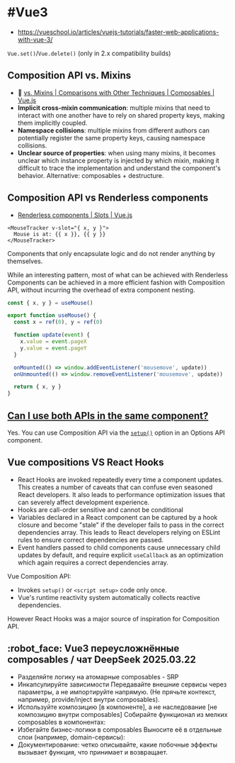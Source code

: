 # #Vue3

- https://vueschool.io/articles/vuejs-tutorials/faster-web-applications-with-vue-3/

`Vue.set()`/`Vue.delete()` (only in 2.x compatibility builds)

## Composition API vs. Mixins

- :beginner: [vs. Mixins | Comparisons with Other Techniques​ | Composables | Vue.js](https://vuejs.org/guide/reusability/composables.html#what-is-a-composable)
- **Implicit cross-mixin communication**: multiple mixins that need to interact with one another have to rely on shared property keys, making them implicitly coupled.
- **Namespace collisions**: multiple mixins from different authors can potentially register the same property keys, causing namespace collisions.
- **Unclear source of properties**: when using many mixins, it becomes unclear which instance property is injected by which mixin, making it difficult to trace the implementation and understand the component's behavior. Alternative: composables + destructure.


## Composition API vs Renderless components

- [Renderless components | Slots | Vue.js](https://vuejs.org/guide/components/slots#renderless-components)

```vue
<MouseTracker v-slot="{ x, y }">
  Mouse is at: {{ x }}, {{ y }}
</MouseTracker>
```

Components that only encapsulate logic and do not render anything by themselves.

While an interesting pattern, most of what can be achieved with Renderless Components can be achieved in a more efficient fashion with Composition API, without incurring the overhead of extra component nesting.

```ts
const { x, y } = useMouse()
```

```ts
export function useMouse() {
  const x = ref(0), y = ref(0)

  function update(event) {
    x.value = event.pageX
    y.value = event.pageY
  }

  onMounted(() => window.addEventListener('mousemove', update))
  onUnmounted(() => window.removeEventListener('mousemove', update))

  return { x, y }
}
```

## [Can I use both APIs in the same component?](https://vuejs.org/guide/extras/composition-api-faq#can-i-use-both-apis-in-the-same-component)

Yes. You can use Composition API via the [`setup()`](https://vuejs.org/api/composition-api-setup) option in an Options API component.

## Vue compositions VS React Hooks

- React Hooks are invoked repeatedly every time a component updates. This creates a number of caveats that can confuse even seasoned React developers. It also leads to performance optimization issues that can severely affect development experience.
- Hooks are call-order sensitive and cannot be conditional
- Variables declared in a React component can be captured by a hook closure and become "stale" if the developer fails to pass in the correct dependencies array. This leads to React developers relying on ESLint rules to ensure correct dependencies are passed.
- Event handlers passed to child components cause unnecessary child updates by default, and require explicit `useCallback` as an optimization which again requires a correct dependencies array.

Vue Composition API:

- Invokes `setup()` or `<script setup>` code only once.
- Vue's runtime reactivity system automatically collects reactive dependencies.

However React Hooks was a major source of inspiration for Composition API.

## :robot_face: Vue3 переусложнённые composables / чат DeepSeek 2025.03.22

- Разделяйте логику на атомарные composables - SRP
- Инкапсулируйте зависимости
Передавайте внешние сервисы через параметры, а не импортируйте напрямую. (Не прячьте контекст, например, provide/inject внутри composables).
- Используйте композицию \[в компоненте\], а не наследование \[не композицию внутри composables\]
Собирайте функционал из мелких composables в компонентах:
- Избегайте бизнес-логики в composables
Выносите её в отдельные слои (например, domain-сервисы):
- Документирование: четко описывайте, какие побочные эффекты вызывает функция, что принимает и возвращает.